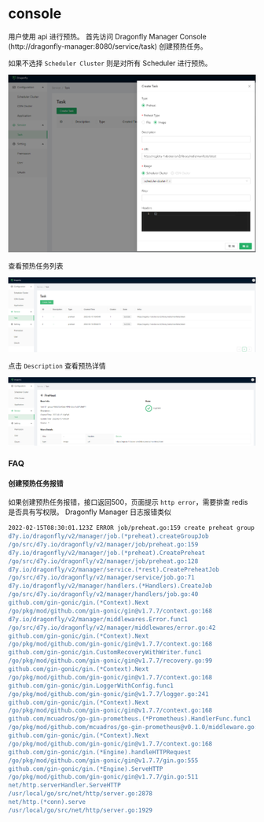 # console

用户使用 api 进行预热。 首先访问 Dragonfly Manager Console (http://dragonfly-manager:8080/service/task) 创建预热任务。

如果不选择 `Scheduler Cluster` 则是对所有 Scheduler 进行预热。

![add-preheat-job](../../en/images/manager-console/add-preheat-job.png)


查看预热任务列表

![preheat-list](../../en/images/manager-console/preheat-list.png)

点击 `Description` 查看预热详情

![preheat-list](../../en/images/manager-console/preheat-job-detail.png)


### FAQ

#### 创建预热任务报错

如果创建预热任务报错，接口返回500，页面提示 `http error`，需要排查 redis 是否具有写权限。
Dragonfly Manager 日志报错类似

```bash
2022-02-15T08:30:01.123Z ERROR job/preheat.go:159 create preheat group job failedREADONLY You  can't write against a read only replica.
d7y.io/dragonfly/v2/manager/job.(*preheat).createGroupJob
/go/src/d7y.io/dragonfly/v2/manager/job/preheat.go:159
d7y.io/dragonfly/v2/manager/job.(*preheat).CreatePreheat
/go/src/d7y.io/dragonfly/v2/manager/job/preheat.go:128
d7y.io/dragonfly/v2/manager/service.(*rest).CreatePreheatJob
/go/src/d7y.io/dragonfly/v2/manager/service/job.go:71
d7y.io/dragonfly/v2/manager/handlers.(*Handlers).CreateJob
/go/src/d7y.io/dragonfly/v2/manager/handlers/job.go:40
github.com/gin-gonic/gin.(*Context).Next
/go/pkg/mod/github.com/gin-gonic/gin@v1.7.7/context.go:168
d7y.io/dragonfly/v2/manager/middlewares.Error.func1
/go/src/d7y.io/dragonfly/v2/manager/middlewares/error.go:42
github.com/gin-gonic/gin.(*Context).Next
/go/pkg/mod/github.com/gin-gonic/gin@v1.7.7/context.go:168
github.com/gin-gonic/gin.CustomRecoveryWithWriter.func1
/go/pkg/mod/github.com/gin-gonic/gin@v1.7.7/recovery.go:99
github.com/gin-gonic/gin.(*Context).Next
/go/pkg/mod/github.com/gin-gonic/gin@v1.7.7/context.go:168
github.com/gin-gonic/gin.LoggerWithConfig.func1
/go/pkg/mod/github.com/gin-gonic/gin@v1.7.7/logger.go:241
github.com/gin-gonic/gin.(*Context).Next
/go/pkg/mod/github.com/gin-gonic/gin@v1.7.7/context.go:168
github.com/mcuadros/go-gin-prometheus.(*Prometheus).HandlerFunc.func1
/go/pkg/mod/github.com/mcuadros/go-gin-prometheus@v0.1.0/middleware.go:364
github.com/gin-gonic/gin.(*Context).Next
/go/pkg/mod/github.com/gin-gonic/gin@v1.7.7/context.go:168
github.com/gin-gonic/gin.(*Engine).handleHTTPRequest
/go/pkg/mod/github.com/gin-gonic/gin@v1.7.7/gin.go:555
github.com/gin-gonic/gin.(*Engine).ServeHTTP
/go/pkg/mod/github.com/gin-gonic/gin@v1.7.7/gin.go:511
net/http.serverHandler.ServeHTTP
/usr/local/go/src/net/http/server.go:2878
net/http.(*conn).serve
/usr/local/go/src/net/http/server.go:1929
```